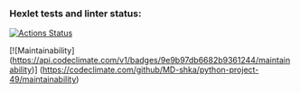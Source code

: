 ### Hexlet tests and linter status:
[![Actions Status](https://github.com/MD-shka/python-project-49/actions/workflows/hexlet-check.yml/badge.svg)](https://github.com/MD-shka/python-project-49/actions)

[![Maintainability]
(https://api.codeclimate.com/v1/badges/9e9b97db6682b9361244/maintainability)]
(https://codeclimate.com/github/MD-shka/python-project-49/maintainability)